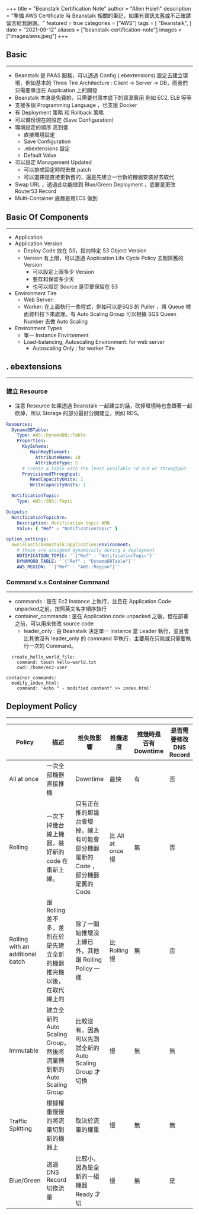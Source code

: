 +++
title = "Beanstalk Certification Note"
author = "Allen Hsieh"
description = "準備 AWS Certificate 時 Beanstalk 相關的筆記，如果有資訊太舊或不正確請留言給我謝謝。"
featured = true
categories = ["AWS"]
tags = [
    "Beanstalk",
]
date = "2021-09-12"
aliases = ["beanstalk-certification-note"]
images = ["images/aws.jpeg"]
+++


## Basic
---
- Beanstalk 是 PAAS 服務，可以透過 Config (.ebextensions) 設定去建立環境，例如基本的 Three Tire Architecture : Client -> Server -> DB，而我們只需要專注在 Application 上的開發 
- Beanstalk 本身是免費的，只需要付原本底下的資源費用 例如 EC2, ELB 等等
- 支援多個 Programming Language ，也支援 Docker
- 有 Deployment 策略 和 Rollback 策略
- 可以備份現在的設定 (Save Configuration)
- 環境設定的順序 高到低
    - 直接環境設定
    - Save Configuration
    - .ebextensions 設定
    - Default Value 
- 可以設定 Management Updated 
    - 可以排成固定時間去做 patch
    - 可以選擇是直接更新舊的，還是先建立一台新的機器安裝好去取代 
- Swap URL ，透過此功能做到 Blue/Green Deployment ，底層是更改 Router53 Record
- Multi-Container 底層是用ECS 做到

## Basic Of Components
--- 
- Application
- Application Version 
    - Deploy Code 放在 S3，指向特定 S3 Object Version
    - Version 有上限，可以透過 Application Life Cycle Policy 去刪除舊的 Version
        - 可以設定上限多少 Version 
        - 要存和保留多少天
        - 也可以設定 Source 是否要保留在 S3
- Environment Tire
    - Web Server: 
    - Worker: 在上面執行一些程式，例如可以是SQS 的 Puller ，將 Queue 裡面資料拉下來處理。有 Auto Scaling Group 可以根據 SQS Queen Number 去做 Auto Scaling  
- Environment Types
    - 單一 Instance Environment 
    - Load-balancing, Autoscaling Environment: for web server
       -  Autoscaling Only : for worker Tire



## . ebextensions
---
### 建立 Resource
- 注意 Resource 如果透過 Beanstalk 一起建立的話，砍掉環境時也會跟著一起砍掉，所以 Storage 的部分最好分開建立，例如 RDS。

```YAML
Resources:
  DynamoDBTable:
    Type: AWS::DynamoDB::Table
    Properties:
      KeySchema:
         HashKeyElement:
           AttributeName: id
           AttributeType: S
      # create a table with the least available rd and wr throughput
      ProvisionedThroughput:
         ReadCapacityUnits: 1
         WriteCapacityUnits: 1

  NotificationTopic:
    Type: AWS::SNS::Topic

Outputs:
  NotificationTopicArn:
    Description: Notification topic ARN
    Value: { "Ref" : "NotificationTopic" }

option_settings:
  aws:elasticbeanstalk:application:environment:
    # these are assigned dynamically during a deployment
    NOTIFICATION_TOPIC: '`{"Ref" : "NotificationTopic"}`'
    DYNAMODB_TABLE: '`{"Ref" : "DynamoDBTable"}`'
    AWS_REGION: '`{"Ref" : "AWS::Region"}`'
```
### Command v.s Container Command 
---
- commands : 是在 Ec2 Instance 上執行，並且在 Application Code unpacked之前，按照英文名字順序執行
- container_commands : 是在 Application code unpacked 之後，但在部署之前，可以用來修改 source code 
    - leader_only : 由 Beanstalk 決定單一 instance 當 Leader 執行，並且會比其他沒有 leader_only 的 command 早執行，主要用在只能或只需要執行一次的 Command。
```YMAL
  create_hello_world_file:
    command: touch hello-world.txt
    cwd: /home/ec2-user
    
container_commands:
  modify_index_html:
    command: 'echo " - modified content" >> index.html'
```    

## Deployment Policy
---

| Policy | 描述 | 推失敗影響 | 推機速度 | 推幾時是否有 Downtime | 是否需要修改 DNS Record | Rollback 方式 |
|------|-----|--------|-------|-------------|----------------|---------------|
| All at once | 一次全部機器直接推機 |  Downtime | 最快 | 有 | 否 | 需重新推舊的Version |
| Rolling | 一次下掉幾台線上機器，裝好新的code 在重新上線。| 只有正在推的那幾台會壞掉，線上有可能會部分機器是新的 Code ，部分機器是舊的 Code | 比 All at once 慢 | 無 | 否 | 需重新推舊的Version|
| Rolling with an additional batch | 跟 Rolling 差不多，差別在於是先建立全新的機器推完機以後，在取代線上的| 除了一開始推壞沒上線已外，其他跟 Rolling Policy 一樣 | 比 Rolling 慢 | 無 | 否 | 需重新推舊的Version |
| Immutable | 建立全新的 Auto Scaling Group，然後將流量轉到新的 Auto Scaling Group | 比較沒有，因為可以先測試全新的 Auto Scaling Group 才切換 | 慢 | 無 | 無 | 切回流量到舊的 Auto Scaling Group |
| Traffic Splitting | 根據權重慢慢的將流量切到新的機器上 | 取決於流量的權重 | 慢 | 無 | 無 | 將權重切回到舊的 |
| Blue/Green | 透過 DNS Record 切換流量 | 比較小，因為是全新的一組機器 Ready 才切 | 慢 | 無 | 是 | 重新設定 DNS Record 指向舊的機器 |  

